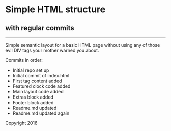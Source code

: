 # Simple HTML structure
## with regular commits
----
Simple semantic layout for a basic HTML page without using any of those evil DIV tags your mother warned you about.

Commits in order:
*   Initial repo set up
*   Initial commit of index.html
*   First <body> tag content added
*   Featured clock code added
*   Main layout code added
*   Extras block added
*   Footer block added
*   Readme.md updated
*   Readme.md updated again

Copyright 2016
